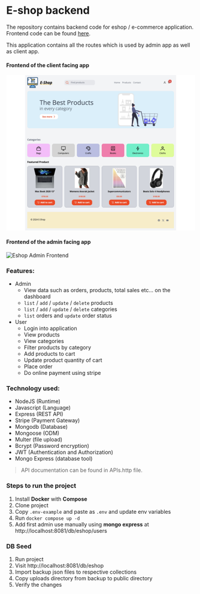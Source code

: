 # E-shop backend

The repository contains backend code for eshop / e-commerce application. Frontend code can be
found [here](https://github.com/JayTailor45/mean-nx-eshop).

This application contains all the routes which is used by admin app as well as client app.

#### Frontend of the client facing app

![Eshop Frontend](screenshots%2FEshop%20Frontend.jpeg)

#### Frontend of the admin facing app

![Eshop Admin Frontend](screenshots%2FScreenshot%202024-06-22%20at%205.53.00%E2%80%AFPM.png)

### Features:

- Admin
    - View data such as orders, products, total sales etc... on the dashboard
    - `list` / `add` / `update` / `delete` products
    - `list` / `add` / `update` / `delete` categories
    - `list` orders and `update` order status
- User
    - Login into application
    - View products
    - View categories
    - Filter products by category
    - Add products to cart
    - Update product quantity of cart
    - Place order
    - Do online payment using stripe

### Technology used:

- NodeJS (Runtime)
- Javascript (Language)
- Express (REST API)
- Stripe (Payment Gateway)
- Mongodb (Database)
- Mongoose (ODM)
- Multer (file upload)
- Bcrypt (Password encryption)
- JWT (Authentication and Authorization)
- Mongo Express (database tool)

> API documentation can be found in APIs.http file.

### Steps to run the project

1. Install **Docker** with **Compose**
2. Clone project
3. Copy `.env-example` and paste as `.env` and update env variables
4. Run ```docker compose up -d```
5. Add first admin use manually using **mongo express** at http://localhost:8081/db/eshop/users

### DB Seed

1. Run project
2. Visit http://localhost:8081/db/eshop
3. Import backup json files to respective collections
4. Copy uploads directory from backup to public directory
5. Verify the changes